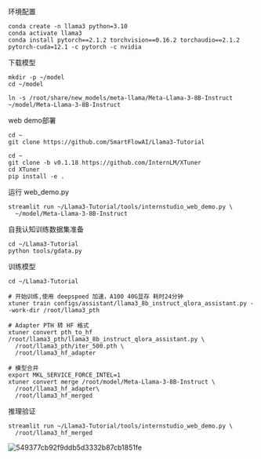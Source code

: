 环境配置
```
conda create -n llama3 python=3.10
conda activate llama3
conda install pytorch==2.1.2 torchvision==0.16.2 torchaudio==2.1.2 pytorch-cuda=12.1 -c pytorch -c nvidia
```
下载模型
```
mkdir -p ~/model
cd ~/model

ln -s /root/share/new_models/meta-llama/Meta-Llama-3-8B-Instruct ~/model/Meta-Llama-3-8B-Instruct
```


web demo部署
```
cd ~
git clone https://github.com/SmartFlowAI/Llama3-Tutorial

cd ~
git clone -b v0.1.18 https://github.com/InternLM/XTuner
cd XTuner
pip install -e .
```
运行 web_demo.py
```
streamlit run ~/Llama3-Tutorial/tools/internstudio_web_demo.py \
  ~/model/Meta-Llama-3-8B-Instruct
```
自我认知训练数据集准备
```
cd ~/Llama3-Tutorial
python tools/gdata.py 
```

训练模型
```
cd ~/Llama3-Tutorial

# 开始训练,使用 deepspeed 加速，A100 40G显存 耗时24分钟
xtuner train configs/assistant/llama3_8b_instruct_qlora_assistant.py --work-dir /root/llama3_pth

# Adapter PTH 转 HF 格式
xtuner convert pth_to_hf /root/llama3_pth/llama3_8b_instruct_qlora_assistant.py \
  /root/llama3_pth/iter_500.pth \
  /root/llama3_hf_adapter

# 模型合并
export MKL_SERVICE_FORCE_INTEL=1
xtuner convert merge /root/model/Meta-Llama-3-8B-Instruct \
  /root/llama3_hf_adapter\
  /root/llama3_hf_merged
```


推理验证
```
streamlit run ~/Llama3-Tutorial/tools/internstudio_web_demo.py \
  /root/llama3_hf_merged
```
![549377cb92f9ddb5d3332b87cb1851fe](https://github.com/lyhcreate/llama3/assets/93357834/f1d69463-47ce-4871-a8b8-6296d8e11a98)

